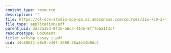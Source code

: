 ```yaml
---
content_type: resource
description: ''
file: https://ol-ocw-studio-app-qa.s3.amazonaws.com/courses/21w-730-2-the-creative-spark-fall-2004/44c60611e8c9e49f368938a3e14b9dc5_wrkshp_essay_i.pdf
file_type: application/pdf
parent_uid: 3da7a15d-9f35-a6ca-41d6-8fff6ba1f3cf
resourcetype: Document
title: wrkshp_essay_i.pdf
uid: 44c60611-e8c9-e49f-3689-38a3e14b9dc5
---
```

